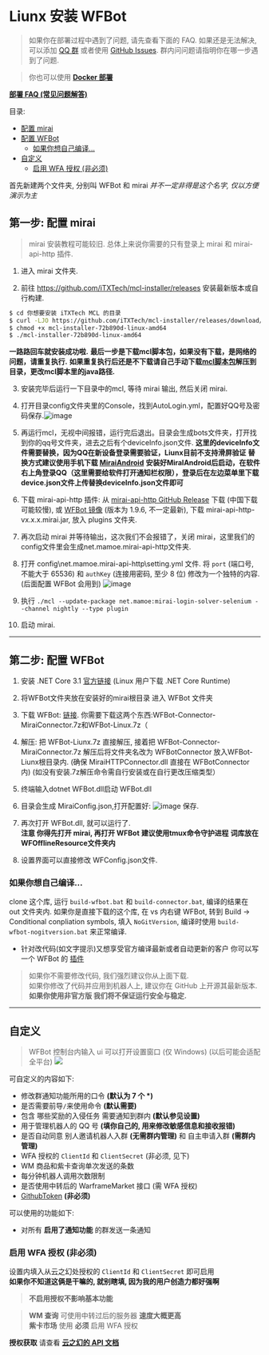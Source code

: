 # Liunx 安装 WFBot

> 如果你在部署过程中遇到了问题, 请先查看下面的 FAQ. 如果还是无法解决, 可以添加 [QQ 群](http://shang.qq.com/wpa/qunwpa?idkey=1a6da96f714791f3289ee2cafb98847efefd5c5d28e913b6bdf71b8d07e35c53) 或者使用 [GitHub Issues](https://github.com/TRKS-Team/WFBot/issues). 群内问问题请指明你在哪一步遇到了问题.

> 你也可以使用 [**Docker 部署**](docker.md)

[**部署 FAQ (常见问题解答)**](faq.md)

目录:

- [配置 mirai](#第一步-配置-mirai)
- [配置 WFBot](#第二步-配置-wfbot)
  - [如果你想自己编译...](#如果你想自己编译)
- [自定义](#自定义)
  - [启用 WFA 授权 (非必须)](#启用-wfa-授权-非必须)

首先新建两个文件夹, 分别叫 WFBot 和 mirai _并不一定非得是这个名字, 仅以方便演示为主_

## 第一步: 配置 mirai
> mirai 安装教程可能较旧. 总体上来说你需要的只有登录上 mirai 和 mirai-api-http 插件. 

1. 进入 mirai 文件夹.

2. 前往 <https://github.com/iTXTech/mcl-installer/releases> 安装最新版本或自行构建.

```bash
$ cd 你想要安装 iTXTech MCL 的目录
$ curl -LJO https://github.com/iTXTech/mcl-installer/releases/download/72b890d/mcl-installer-72b890d-linux-amd64 # 如果是macOS，就将链接中的 linux 修改为 macos
$ chmod +x mcl-installer-72b890d-linux-amd64
$ ./mcl-installer-72b890d-linux-amd64
```
**一路路回车就安装成功啦.**
**最后一步是下载mcl脚本包，如果没有下载，是网络的问题，请重复执行.**
**如果重复执行后还是不下载请自己手动下载[mcl脚本包](https://github.com/iTXTech/mirai-console-loader/releases)解压到目录，更改mcl脚本里的java路径.**

3. 安装完毕后运行一下目录中的mcl, 等待 mirai 输出, 然后关闭 mirai.

4. 打开目录config文件夹里的Console，找到AutoLogin.yml，配置好QQ号及密码保存.![image](https://user-images.githubusercontent.com/52833112/125388125-83923800-e3d1-11eb-9488-5e853ae16472.png)

5. 再运行mcl，无视中间报错，运行完后退出。目录会生成bots文件夹，打开找到你的qq号文件夹，进去之后有个deviceInfo.json文件.
   **这里的deviceInfo文件需要替换，因为QQ在新设备登录需要验证，Liunx目前不支持滑屏验证**
   **替换方式建议使用手机下载 [ MiraiAndroid](https://github.com/mzdluo123/MiraiAndroid/releases)**
   **安装好MiralAndroid后启动，在软件右上角登录QQ（这里需要给软件打开通知栏权限），登录后在左边菜单里下载device.json文件上传替换deviceInfo.json文件即可**
   
5. 下载 mirai-api-http 插件: 从 [mirai-api-http GitHub Release](https://github.com/project-mirai/mirai-api-http/releases/latest) 下载 (中国下载可能较慢), 或 [WFBot 镜像](https://orange-hill-1312.therealkamisama.workers.dev/https://github.com/project-mirai/mirai-api-http/releases/download/v1.9.6/mirai-api-http-v1.9.6.mirai.jar) (版本为 1.9.6, 不一定最新), 下载 mirai-api-http-vx.x.x.mirai.jar, 放入 plugins 文件夹.

6. 再次启动 mirai 并等待输出，这次我们不会报错了，关闭 mirai，这里我们的config文件里会生成net.mamoe.mirai-api-http文件夹.

6. 打开 config\net.mamoe.mirai-api-http\setting.yml 文件. 将 `port` (端口号, 不能大于 65536) 和 `authKey` (连接用密码, 至少 8 位) 修改为一个独特的内容. (后面配置 WFBot 会用到)
   ![image](https://user-images.githubusercontent.com/52833112/125391568-4c268a00-e3d7-11eb-84ff-a77a0065e494.png)

7. 执行 `./mcl --update-package net.mamoe:mirai-login-solver-selenium --channel nightly --type plugin`

8. 启动 mirai.

---

## 第二步: 配置 WFBot

1. 安装 .NET Core 3.1 [官方链接](https://docs.microsoft.com/zh-cn/dotnet/core/install/linux) 
   (Linux 用户下载 .NET Core Runtime)

2. 将WFBot文件夹放在安装好的mirai根目录 进入 WFBot 文件夹

3. 下载 WFBot: [链接](https://github.com/TRKS-Team/WFBot/releases/latest). 你需要下载这两个东西:WFBot-Connector-MiraiConnector.7z和WFBot-Linux.7z（

4. 解压: 把 WFBot-Liunx.7z 直接解压, 接着把 WFBot-Connector-MiraiConnector.7z 解压后将文件夹名改为 WFBotConnector 放入WFBot-Liunx根目录内. 
   (确保 MiraiHTTPConnector.dll 直接在 WFBotConnector 内)
   (如没有安装.7z解压命令需自行安装或在自行更改压缩类型）

5. 终端输入dotnet WFBot.dll启动 WFBot.dll

6. 目录会生成 MiraiConfig.json,打开配置好:
   ![image](https://user-images.githubusercontent.com/52833112/125391845-b808f280-e3d7-11eb-9881-9769bd2cfd2d.png)
   保存.

7. 再次打开 WFBot.dll, 就可以运行了.  
   **注意 你得先打开 mirai, 再打开 WFBot**
   **建议使用tmux命令守护进程**
   **词库放在WFOfflineResource文件夹内**

8. 设置界面可以直接修改 WFConfig.json文件.

### 如果你想自己编译...

clone 这个库, 运行 `build-wfbot.bat` 和 `build-connector.bat`, 编译的结果在 out 文件夹内.
如果你是直接下载的这个库, 在 vs 内右键 WFBot, 转到 Build -> Conditional conpliation symbols, 填入 `NoGitVersion`, 编译时使用 `build-wfbot-nogitversion.bat` 来正常编译.

- 针对改代码(如文字提示)又想享受官方编译最新或者自动更新的客户 你可以写一个 WFBot 的 [插件](plugin.md)

> 如果你不需要修改代码, 我们强烈建议你从上面下载.  
> 如果你修改了代码并应用到机器人上, 建议你在 GitHub 上开源其最新版本.  
> **如果你使用非官方版 我们将不保证运行安全与稳定.**

---

## 自定义

> WFBot 控制台内输入 ui 可以打开设置窗口 (仅 Windows) (以后可能会适配全平台)
> ![](images/2021-01-20-23-36-00.png)

可自定义的内容如下:

- 修改群通知功能所用的口令 **(默认为 7 个 \*)**
- 是否需要前导`/`来使用命令 **(默认需要)**
- 包含 哪些奖励的入侵任务 需要通知到群内 **(默认参见设置)**
- 用于管理机器人的 QQ 号 **(填你自己的, 用来修改敏感信息和接收报错)**
- 是否自动同意 别人邀请机器人入群 **(无需群内管理)** 和 自主申请入群 **(需群内管理)**
- WFA 授权的 `ClientId` 和 `ClientSecret` (非必须, 见下)
- WM 商品和紫卡查询单次发送的条数
- 每分钟机器人调用次数限制
- 是否使用中转后的 WarframeMarket 接口 (需 WFA 授权)
- [GithubToken](token.md) **(非必须)**

可以使用的功能如下:

- 对所有 **启用了通知功能** 的群发送一条通知

### 启用 WFA 授权 **(非必须)**

设置内填入从云之幻处授权的 `ClientId` 和 `ClientSecret` 即可启用  
**如果你不知道这俩是干嘛的, 就别瞎填, 因为我的用户创造力都好强啊**

> **不启用授权不影响基本功能**

> **WM 查询** 可使用中转过后的服务器 **速度大概更高**  
> **紫卡市场** 使用 **必须** 启用 WFA 授权

**授权获取** 请查看 **[云之幻的 API 文档](https://www.richasy.cn/wfa-api-apply/)**
